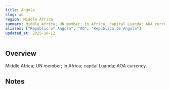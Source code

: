 ```yaml
---
title: Angola
slug: ao
region: Middle Africa
summary: Middle Africa; UN member; in Africa; capital Luanda; AOA currency.
aliases: ["Republic of Angola", "AO", "República de Angola"]
updated_at: 2025-10-12
---
```


## Overview

Middle Africa; UN member; in Africa; capital Luanda; AOA currency.

## Notes

<!-- Add your first note below -->
